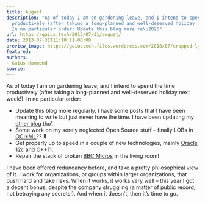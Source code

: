 ```yaml
---
title: August
description: "As of today I am on gardening leave, and I intend to spend the time
  productively (after taking a long-planned and well-deserved holiday next week!).
  In no particular order: Update this blog more re\u2026"
url: https://gaius.tech/2013/07/31/august/
date: 2013-07-31T11:10:11-00:00
preview_image: https://gaiustech.files.wordpress.com/2018/07/cropped-lynx.jpg?w=180
featured:
authors:
- Gaius Hammond
source:
---
```


<p>As of today I am on gardening leave, and I intend to spend the time productively (after taking a long-planned and well-deserved holiday next week!). In no particular order:</p>
<ul>
<li>Update this blog more regularly, I have some posts that I have been meaning to write but just never have the time. I have been updating my <a href="http://gaiusdive.wordpress.com/">other blog</a> tho&rsquo;.</li>
<li>Some work on my sorely neglected Open Source stuff &ndash; finally LOBs in <a href="http://gaiustech.github.io/ociml/">OCI*ML</a>?? <img src="https://s0.wp.com/wp-content/mu-plugins/wpcom-smileys/twemoji/2/72x72/1f642.png" alt="&#128578;" class="wp-smiley" style="height: 1em; max-height: 1em;"/></li>
<li>Get properly up to speed in a couple of new technologies, mainly <a href="https://gaiustech.wordpress.com/2013/06/27/howto-install-oracle-12c-on-debian-wheezy/">Oracle 12c</a> and <a href="http://www.stroustrup.com/C++11FAQ.html">C++11</a>.</li>
<li>Repair the stack of broken <a href="http://www.nesta.org.uk/areas_of_work/creative_economy/assets/features/bbc_micro">BBC Micros</a> in the living room!</li>
</ul>
<p>I have been offered redundancy before, and take a pretty philosophical view of it. I work for organizations, or groups within larger organizations, that push hard and take risks. When it works, it works very well &ndash; this year I got a decent bonus, despite the company struggling (a matter of public record, not betraying any secrets!). And when it doesn&rsquo;t, then it&rsquo;s time to go.</p>

